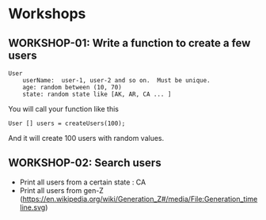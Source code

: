 # Workshops

## WORKSHOP-01: Write a function to create a few users

```text
User
    userName:  user-1, user-2 and so on.  Must be unique.
    age: random between (10, 70)
    state: random state like [AK, AR, CA ... ]
```

You will call your function like this

```text
User [] users = createUsers(100);
```

And it will create 100 users with random values.

## WORKSHOP-02: Search users

- Print all users from a certain state : CA
- Print all users from gen-Z (https://en.wikipedia.org/wiki/Generation_Z#/media/File:Generation_timeline.svg)
